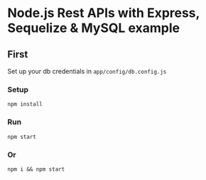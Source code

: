 # Node.js Rest APIs with Express, Sequelize & MySQL example

## First
Set up your db credentials in ``app/config/db.config.js``

### Setup
```
npm install
```

### Run
```
npm start
```
### Or
```
npm i && npm start
```